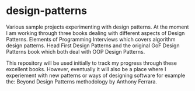 # design-patterns
Various sample projects experimenting with design patterns.
At the moment I am working through three books dealing with different aspects of Design Patterns. Elements of Programming Interviews which covers algorithm design patterns. Head First Design Patterns and the original GoF Design Patterns book which both deal with OOP Design Patterns.

This repository will be used initially to track my progress through these excellent books. However, eventually it will also be a place where I experiement with new patterns or ways of designing software for example the: Beyond Design Patterns methodology by Anthony Ferrara.
